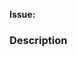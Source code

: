 <!--
Before opening your pull request, have a quick look at our contribution guidelines:
https://github.com/javaistic/javaistic/blob/develop/CONTRIBUTING.md
-->

**Issue:**

### Description

<!--
Anything relevant, for example:
  - What actually changed?
  - etc.
-->